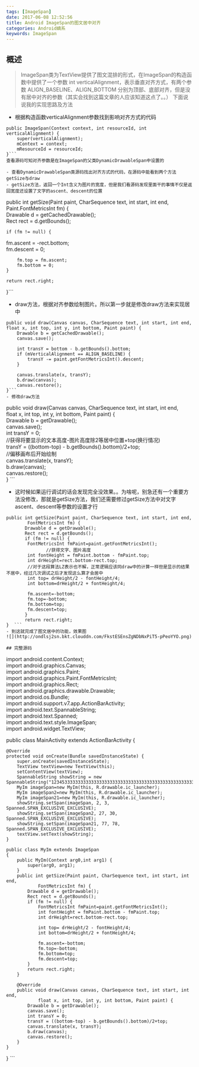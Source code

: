 ```yaml
---
tags: [ImageSpan]
date: 2017-06-08 12:52:56
title: Android ImageSpan的图文居中对齐
categories: Android嫡系
keywords: ImageSpan
---
```

## 概述
> ImageSpan类为TextView提供了图文混排的形式，在ImageSpan的构造函数中提供了一个参数 int verticalAlignment，表示垂直对齐方式，有两个参数 ALIGN_BASELINE、ALIGN_BOTTOM 分别为顶部、底部对齐，但是没有居中对齐的参数（其实会找到这篇文章的人应该知道这点了。。）
下面说说我的实现思路及方法

<!-- more -->
<!-- 这是　　缩进-->

- 根据构造函数verticalAlignment参数找到影响对齐方式的代码
```
public ImageSpan(Context context, int resourceId, int verticalAlignment) {  
    super(verticalAlignment);  
    mContext = context;  
    mResourceId = resourceId;  
}```
查看源码可知对齐参数是在ImageSpan的父类DynamicDrawableSpan中设置的

- 查看DynamicDrawableSpan类源码找出对齐方式的代码，在源码中能看到两个方法getSize与draw
- getSize方法，返回一个Int含义为图片的宽度，但是我们看源码发现里面干的事情不仅是返回宽度还设置了文字的ascent、descent的位置
```
public int getSize(Paint paint, CharSequence text, int start, int end, Paint.FontMetricsInt fm) {  
    Drawable d = getCachedDrawable();  
    Rect rect = d.getBounds();  
  
    if (fm != null) {  
 fm.ascent = -rect.bottom;   
        fm.descent = 0;   
  
        fm.top = fm.ascent;  
        fm.bottom = 0;  
    }  
  
    return rect.right;  
}```
- draw方法，根据对齐参数绘制图片。所以第一步就是修改draw方法来实现居中
```
public void draw(Canvas canvas, CharSequence text, int start, int end, float x, int top, int y, int bottom, Paint paint) {  
    Drawable b = getCachedDrawable();  
    canvas.save();  
      
    int transY = bottom - b.getBounds().bottom;  
    if (mVerticalAlignment == ALIGN_BASELINE) {  
        transY -= paint.getFontMetricsInt().descent;  
    }  
  
    canvas.translate(x, transY);  
    b.draw(canvas);  
    canvas.restore();  
}```
- 修改draw方法
```
public void draw(Canvas canvas, CharSequence text, int start, int end,  
        float x, int top, int y, int bottom, Paint paint) {  
       Drawable b = getDrawable();  
       canvas.save();  
       int transY = 0;  
       //获得将要显示的文本高度-图片高度除2等居中位置+top(换行情况)  
       transY = ((bottom-top) - b.getBounds().bottom)/2+top;  
       //偏移画布后开始绘制  
       canvas.translate(x, transY);  
       b.draw(canvas);  
       canvas.restore();  
}  ```
- 这时候如果运行调试的话会发现完全没效果。。为啥呢，别急还有一个重要方法没修改，那就是getSize方法，我们还需要修过getSize方法中对文字ascent、descent等参数的设置才行
```
public int getSize(Paint paint, CharSequence text, int start, int end,  
        FontMetricsInt fm) {  
       Drawable d = getDrawable();  
       Rect rect = d.getBounds();  
       if (fm != null) {  
        FontMetricsInt fmPaint=paint.getFontMetricsInt();  
               //获得文字、图片高度  
        int fontHeight = fmPaint.bottom - fmPaint.top;  
        int drHeight=rect.bottom-rect.top;  
        //对于这段算法LZ表示也不解，正常逻辑应该同draw中的计算一样但是显示的结果不居中，经过几次调试之后才发现这么算才会居中  
        int top= drHeight/2 - fontHeight/4;  
        int bottom=drHeight/2 + fontHeight/4;  
          
        fm.ascent=-bottom;  
        fm.top=-bottom;  
        fm.bottom=top;  
        fm.descent=top;  
       }  
       return rect.right;  
}  ```
- 到这就完成了图文居中的功能，效果图
![](http://ondlsj2sn.bkt.clouddn.com/FkstESEnsZgNDbNxPiT5-pPeoYYO.png)

## 完整源码
```
import android.content.Context;  
import android.graphics.Canvas;  
import android.graphics.Paint;  
import android.graphics.Paint.FontMetricsInt;  
import android.graphics.Rect;  
import android.graphics.drawable.Drawable;  
import android.os.Bundle;  
import android.support.v7.app.ActionBarActivity;  
import android.text.SpannableString;  
import android.text.Spanned;  
import android.text.style.ImageSpan;  
import android.widget.TextView;  
  
public class MainActivity extends ActionBarActivity {  
  
    @Override  
    protected void onCreate(Bundle savedInstanceState) {  
        super.onCreate(savedInstanceState);  
        TextView textView=new TextView(this);  
        setContentView(textView);  
        SpannableString showString = new SpannableString("1234533333333333333333333333333333333333333333333333333333333333333333333333333333333333333333333333333333333333333333333333333333333333333333333333333333333333333333333333333333336");  
        MyIm imageSpan=new MyIm(this, R.drawable.ic_launcher);  
        MyIm imageSpan2=new MyIm(this, R.drawable.ic_launcher);  
        MyIm imageSpan21=new MyIm(this, R.drawable.ic_launcher);  
        showString.setSpan(imageSpan, 2, 3, Spanned.SPAN_EXCLUSIVE_EXCLUSIVE);  
        showString.setSpan(imageSpan2, 27, 30, Spanned.SPAN_EXCLUSIVE_EXCLUSIVE);  
        showString.setSpan(imageSpan21, 77, 78, Spanned.SPAN_EXCLUSIVE_EXCLUSIVE);  
        textView.setText(showString);  
    }  
      
    public class MyIm extends ImageSpan  
    {  
        public MyIm(Context arg0,int arg1) {  
            super(arg0, arg1);  
        }  
        public int getSize(Paint paint, CharSequence text, int start, int end,  
                FontMetricsInt fm) {  
            Drawable d = getDrawable();  
            Rect rect = d.getBounds();  
            if (fm != null) {  
                FontMetricsInt fmPaint=paint.getFontMetricsInt();  
                int fontHeight = fmPaint.bottom - fmPaint.top;  
                int drHeight=rect.bottom-rect.top;  
                  
                int top= drHeight/2 - fontHeight/4;  
                int bottom=drHeight/2 + fontHeight/4;  
                  
                fm.ascent=-bottom;  
                fm.top=-bottom;  
                fm.bottom=top;  
                fm.descent=top;  
            }  
            return rect.right;  
        }  
          
        @Override  
        public void draw(Canvas canvas, CharSequence text, int start, int end,  
                float x, int top, int y, int bottom, Paint paint) {  
            Drawable b = getDrawable();  
            canvas.save();  
            int transY = 0;  
            transY = ((bottom-top) - b.getBounds().bottom)/2+top;  
            canvas.translate(x, transY);  
            b.draw(canvas);  
            canvas.restore();  
        }  
    }  
}  ```






















<!-- <iframe frameborder="no" border="0" marginwidth="0" marginheight="0" width=100% height=86 src="//music.163.com/outchain/player?type=2&id=songid&auto=1&height=66"></iframe> -->